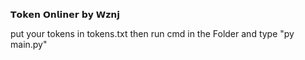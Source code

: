 𝗧𝗼𝗸𝗲𝗻 𝗢𝗻𝗹𝗶𝗻𝗲𝗿 𝗯𝘆 𝗪𝘇𝗻𝗷

put your tokens in tokens.txt then run cmd in the Folder and type "py main.py"